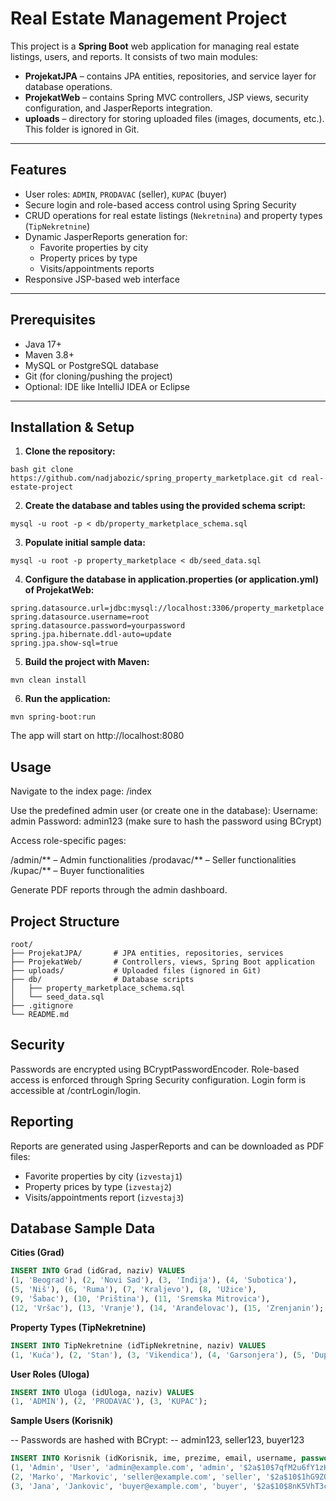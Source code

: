 # Real Estate Management Project

This project is a **Spring Boot** web application for managing real estate listings, users, and reports. It consists of two main modules:

- **ProjekatJPA** – contains JPA entities, repositories, and service layer for database operations.
- **ProjekatWeb** – contains Spring MVC controllers, JSP views, security configuration, and JasperReports integration.
- **uploads** – directory for storing uploaded files (images, documents, etc.). This folder is ignored in Git.

---

## Features

- User roles: `ADMIN`, `PRODAVAC` (seller), `KUPAC` (buyer)
- Secure login and role-based access control using Spring Security
- CRUD operations for real estate listings (`Nekretnina`) and property types (`TipNekretnine`)
- Dynamic JasperReports generation for:
  - Favorite properties by city
  - Property prices by type
  - Visits/appointments reports
- Responsive JSP-based web interface

---

## Prerequisites

- Java 17+
- Maven 3.8+
- MySQL or PostgreSQL database
- Git (for cloning/pushing the project)
- Optional: IDE like IntelliJ IDEA or Eclipse

---

## Installation & Setup

1. **Clone the repository:**

```
bash git clone https://github.com/nadjabozic/spring_property_marketplace.git cd real-estate-project
```

2. **Create the database and tables using the provided schema script:**

```
mysql -u root -p < db/property_marketplace_schema.sql
```

3. **Populate initial sample data:**

```
mysql -u root -p property_marketplace < db/seed_data.sql
```

4. **Configure the database in application.properties (or application.yml) of ProjekatWeb:**

```
spring.datasource.url=jdbc:mysql://localhost:3306/property_marketplace
spring.datasource.username=root
spring.datasource.password=yourpassword
spring.jpa.hibernate.ddl-auto=update
spring.jpa.show-sql=true
```

5. **Build the project with Maven:**

```
mvn clean install
```

6. **Run the application:**

```
mvn spring-boot:run
```

The app will start on http://localhost:8080

## Usage

Navigate to the index page: /index

Use the predefined admin user (or create one in the database):
Username: admin
Password: admin123 (make sure to hash the password using BCrypt)

Access role-specific pages:

/admin/** – Admin functionalities
/prodavac/** – Seller functionalities
/kupac/** – Buyer functionalities

Generate PDF reports through the admin dashboard.

## Project Structure

```
root/
├── ProjekatJPA/       # JPA entities, repositories, services
├── ProjekatWeb/       # Controllers, views, Spring Boot application
├── uploads/           # Uploaded files (ignored in Git)
├── db/                # Database scripts
│   ├── property_marketplace_schema.sql
│   └── seed_data.sql
├── .gitignore
└── README.md
```

## Security

Passwords are encrypted using BCryptPasswordEncoder.
Role-based access is enforced through Spring Security configuration.
Login form is accessible at /contrLogin/login.

## Reporting

Reports are generated using JasperReports and can be downloaded as PDF files:

- Favorite properties by city (`izvestaj1`)
- Property prices by type (`izvestaj2`)
- Visits/appointments report (`izvestaj3`)

## Database Sample Data

**Cities (Grad)**

```sql
INSERT INTO Grad (idGrad, naziv) VALUES
(1, 'Beograd'), (2, 'Novi Sad'), (3, 'Inđija'), (4, 'Subotica'),
(5, 'Niš'), (6, 'Ruma'), (7, 'Kraljevo'), (8, 'Užice'),
(9, 'Šabac'), (10, 'Priština'), (11, 'Sremska Mitrovica'),
(12, 'Vršac'), (13, 'Vranje'), (14, 'Aranđelovac'), (15, 'Zrenjanin');
```

**Property Types (TipNekretnine)**

```sql
INSERT INTO TipNekretnine (idTipNekretnine, naziv) VALUES
(1, 'Kuća'), (2, 'Stan'), (3, 'Vikendica'), (4, 'Garsonjera'), (5, 'Dupleks');
```

**User Roles (Uloga)**

```sql
INSERT INTO Uloga (idUloga, naziv) VALUES
(1, 'ADMIN'), (2, 'PRODAVAC'), (3, 'KUPAC');
```

**Sample Users (Korisnik)**

-- Passwords are hashed with BCrypt:
-- admin123, seller123, buyer123

```sql
INSERT INTO Korisnik (idKorisnik, ime, prezime, email, username, password, Uloga_idUloga) VALUES
(1, 'Admin', 'User', 'admin@example.com', 'admin', '$2a$10$7qfM2u6fY1zHf1T3Y5p4AOe2z5v1R4u1FhBSpUZdFzQ0F1RzpD3eG', 1),
(2, 'Marko', 'Markovic', 'seller@example.com', 'seller', '$2a$10$1hG9ZQK2xDj1OypF0dBz2OJGwU3Z3g4JHdRf1P2jM8Qn8iMZqF1Te', 2),
(3, 'Jana', 'Jankovic', 'buyer@example.com', 'buyer', '$2a$10$8nK5VhT3cPj6L7dU2eRz0uNwA0vL1wE2GfQyT4sN7bM6fT5QxW3Ye', 3);
```
